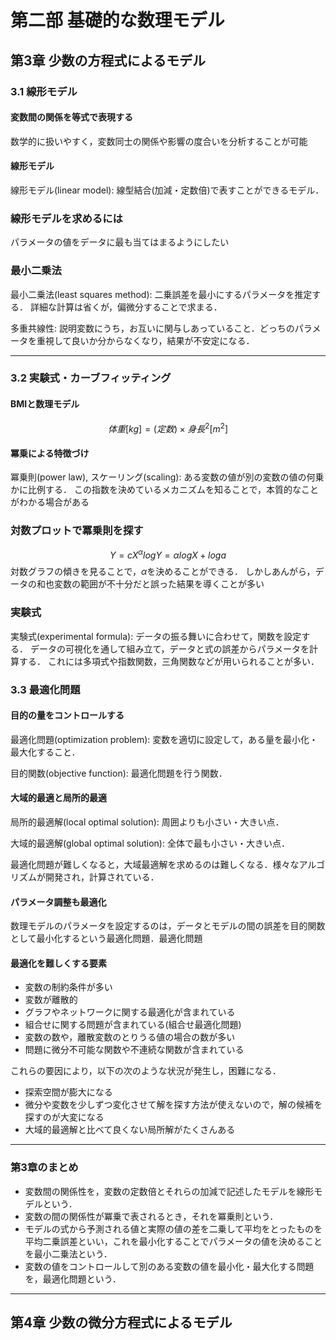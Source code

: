 # 第二部 基礎的な数理モデル
## 第3章 少数の方程式によるモデル
### 3.1 線形モデル

#### 変数間の関係を等式で表現する
数学的に扱いやすく，変数同士の関係や影響の度合いを分析することが可能

#### 線形モデル
線形モデル(linear model): 線型結合(加減・定数倍)で表すことができるモデル．

### 線形モデルを求めるには
パラメータの値をデータに最も当てはまるようにしたい

### 最小二乗法
最小二乗法(least squares method): 二乗誤差を最小にするパラメータを推定する．
詳細な計算は省くが，偏微分することで求まる．

多重共線性: 説明変数にうち，お互いに関与しあっていること．どっちのパラメータを重視して良いか分からなくなり，結果が不安定になる．


---
### 3.2 実験式・カーブフィッティング
#### BMIと数理モデル
$$
    体重[kg] = (定数) \times 身長^2 [m^2]
$$

#### 冪乗による特徴づけ
冪乗則(power law), スケーリング(scaling): ある変数の値が別の変数の値の何乗かに比例する．
この指数を決めているメカニズムを知ることで，本質的なことがわかる場合がある

### 対数プロットで冪乗則を探す
$$
    Y = cX^\alpha
    log{Y} = \alpha log{X} + log{a}
$$
対数グラフの傾きを見ることで，$\alpha$を決めることができる．
しかしあんがら，データの和也変数の範囲が不十分だと誤った結果を導くことが多い

### 実験式
実験式(experimental formula): データの振る舞いに合わせて，関数を設定する．
データの可視化を通して組み立て，データと式の誤差からパラメータを計算する．
これには多項式や指数関数，三角関数などが用いられることが多い．


### 3.3 最適化問題
#### 目的の量をコントロールする
最適化問題(optimization problem): 変数を適切に設定して，ある量を最小化・最大化すること．

目的関数(objective function): 最適化問題を行う関数．

#### 大域的最適と局所的最適
局所的最適解(local optimal solution): 周囲よりも小さい・大きい点．

大域的最適解(global optimal solution): 全体で最も小さい・大きい点．

最適化問題が難しくなると，大域最適解を求めるのは難しくなる．様々なアルゴリズムが開発され，計算されている．

#### パラメータ調整も最適化
数理モデルのパラメータを設定するのは，データとモデルの間の誤差を目的関数として最小化するという最適化問題．最適化問題

#### 最適化を難しくする要素
- 変数の制約条件が多い
- 変数が離散的
- グラフやネットワークに関する最適化が含まれている
- 組合せに関する問題が含まれている(組合せ最適化問題)
- 変数の数や，離散変数のとりうる値の場合の数が多い
- 問題に微分不可能な関数や不連続な関数が含まれている

これらの要因により，以下の次のような状況が発生し，困難になる．

- 探索空間が膨大になる
- 微分や変数を少しずつ変化させて解を探す方法が使えないので，解の候補を探すのが大変になる
- 大域的最適解と比べて良くない局所解がたくさんある

---
### 第3章のまとめ
- 変数間の関係性を，変数の定数倍とそれらの加減で記述したモデルを線形モデルという．
- 変数の間の関係性が冪乗で表されるとき，それを冪乗則という．
- モデルの式から予測される値と実際の値の差を二乗して平均をとったものを平均二乗誤差といい，これを最小化することでパラメータの値を決めることを最小二乗法という．
- 変数の値をコントロールして別のある変数の値を最小化・最大化する問題を，最適化問題という．


---
## 第4章 少数の微分方程式によるモデル

